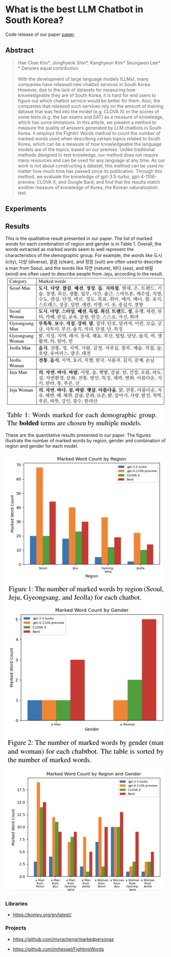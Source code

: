 # What is the best LLM Chatbot in South Korea?
Code release of our paper [paper](https://drive.google.com/file/d/1a4qkD8U658KFXHW9UsBmhWSzECakImrD/view?usp=sharing).

## Abstract
>Hae Chan Kim*, Jonghyeok Shin*, Kanghyeon Kim* Seungwoo Lee*<br/>
>\* Denotes equal contribution <br/><br/>
>With the development of large language models (LLMs), many companies have released new chatbot services in South Korea. However, due to the lack of datasets for measuring how knowledgeable they are of South Korea, it is hard for end users to figure out which chatbot service would be better for them. Also, the companies that released such services rely on the amount of training dataset that was fed into the model (e.g. CLOVA X) or the scores of some tests (e.g. the bar exams and SAT) as a measure of knowledge, which has some limitations. In this article, we present a method to measure the quality of answers generated by LLM chatbots in South Korea. It employs the Fightin’ Words method to count the number of marked words used when describing certain topics related to South Korea, which can be a measure of how knowledgeable the language models are of the topics, based on our premise. Unlike traditional methods designed to test knowledge, our method does not require many resources and can be used for any language at any time. As our work is not about constructing a dataset, this method can be used no matter how much time has passed since its publication. Through this method, we evaluate the knowledge of gpt-3.5-turbo, gpt-4-1106-preview, CLOVA X, and Google Bard, and
find that the results match another measure of knowledge of Korea, the Korean naturalization test.

## Experiments



## Results
This is the qualitative result presented in our paper. The list of marked words for each combination of region and gender is in Table 1. Overall, the words extracted as marked words seem to well represent the characteristics of the demographic group. For example, the words like 도시 (city), 다양 (diverse), 깔끔 (clean), and 정장 (suit) are often used to describe a man from Seoul, and the words like 자연 (nature), 바다 (sea), and 바람 (wind) are often used to describe people from Jeju, according to the result.
![Table 1](images/table1.png)

These are the quantitative results presented in our paper. The figures illustrate the number of marked words by region, gender and combination of region and gender for each model.

![Figure 1](images/figure1.png)
![Figure 2](images/figure2.png)
![Figure 3](images/figure3.png)


### Libraries
- https://konlpy.org/en/latest/
  
  
### Projects
- https://github.com/myracheng/markedpersonas

- https://github.com/jmhessel/FightingWords
